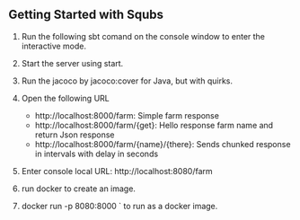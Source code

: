 Getting Started with Squbs
--------------------------

1. Run the following sbt comand on the console window to enter the interactive mode.

2. Start the server using start.

3. Run the jacoco by jacoco:cover for Java, but with quirks.

5. Open the following URL
   * http://localhost:8000/farm: Simple farm response
   * http://localhost:8000/farm/{get}: Hello response farm name and return Json response
   * http://localhost:8000/farm/{name}/{there}: Sends chunked response in intervals with delay in seconds

6. Enter console local URL: http://localhost:8080/farm

7. run docker to create an image.

8. docker run -p 8080:8000 <farm>` to run as a docker image.
